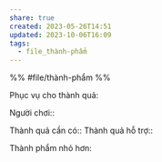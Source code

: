 ```yaml
---
share: true
created: 2023-05-26T14:51
updated: 2023-10-06T16:09
tags:
  - file_thành-phẩm
---
```


%%
#file/thành-phẩm
%%

Phục vụ cho thành quả:

Người chơi:: 

Thành quả cần có::
Thành quả hỗ trợ::

Thành phẩm nhỏ hơn:

